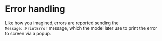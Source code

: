 # Error handling

Like how you imagined, errors are reported sending the `Message::PrintError`
message, which the model later use to print the error to screen via a popup.
